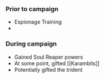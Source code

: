 ### Prior to campaign
- Espionage Training
- 
### During campaign
- Gained Soul Reaper powers
- At some point, gifted [[Karambits]]
- Potentially gifted the trident